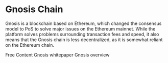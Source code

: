 # Gnosis Chain

Gnosis is a blockchain based on Ethereum, which changed the consensus model to PoS to solve major issues on the Ethereum mainnet. While the platform solves problems surrounding transaction fees and speed, it also means that the Gnosis chain is less decentralized, as it is somewhat reliant on the Ethereum chain.

<ResourceGroupTitle>Free Content</ResourceGroupTitle>
<BadgeLink colorScheme='yellow' badgeText='Read' href='https://blockchainlab.com/pdf/gnosis_whitepaper.pdf'>Gnosis whitepaper</BadgeLink>
<BadgeLink colorScheme='yellow' badgeText='Read' href='https://developers.gnosischain.com/#gnosis-chain'>Gnosis overview</BadgeLink>
